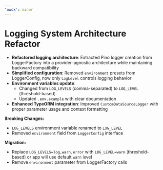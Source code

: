 ```yaml
---
'owox': minor
---
```


# Logging System Architecture Refactor

- **Refactored logging architecture**: Extracted Pino logger creation from LoggerFactory into a provider-agnostic architecture while maintaining backward compatibility
- **Simplified configuration**: Removed `environment` presets from LoggerConfig, now only `LogLevel` controls logging behavior
- **Environment variables update**:
  - Changed from `LOG_LEVELS` (comma-separated) to `LOG_LEVEL` (threshold-based)
  - Updated `.env.example` with clear documentation
- **Enhanced TypeORM integration**: Improved `CustomDataSourceLogger` with proper parameter usage and context formatting

**Breaking Changes:**

- `LOG_LEVELS` environment variable renamed to `LOG_LEVEL`
- Removed `environment` field from `LoggerConfig` interface

**Migration:**

- Replace `LOG_LEVELS=log,warn,error` with `LOG_LEVEL=warn` (threshold-based) or app will use default `warn` level
- Remove `environment` parameter from LoggerFactory calls
